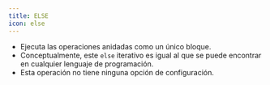 ```yaml
---
title: ELSE
icon: else
---
```

* Ejecuta las operaciones anidadas como un único bloque.
* Conceptualmente, este `else` iterativo es igual al que se puede encontrar en cualquier lenguaje de programación.
* Esta operación no tiene ninguna opción de configuración.
